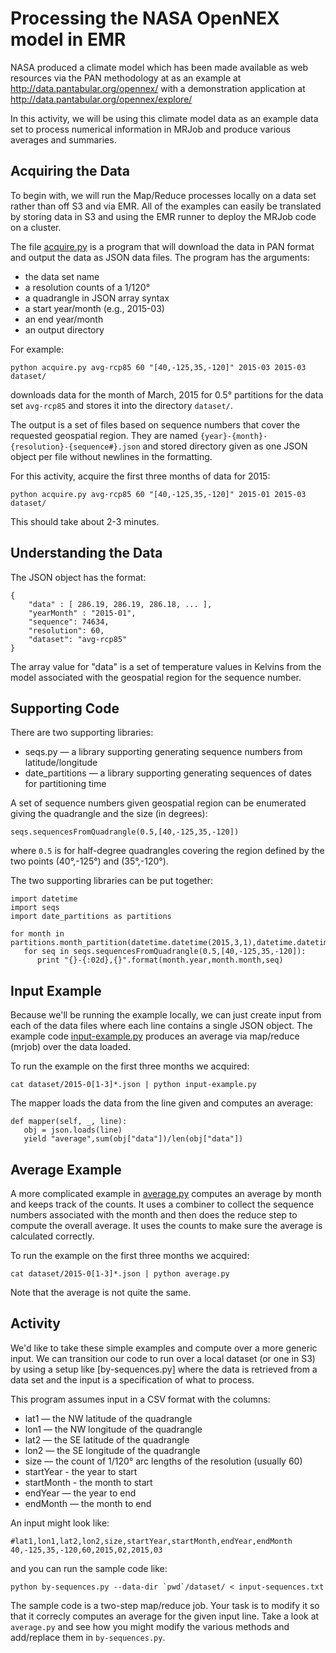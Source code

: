 # Processing the NASA OpenNEX model in EMR #

NASA produced a climate model which has been made available as web resources via the PAN methodology at
as an example at http://data.pantabular.org/opennex/ with a demonstration application at http://data.pantabular.org/opennex/explore/

In this activity, we will be using this climate model data as an example data set to process numerical information in MRJob
and produce various averages and summaries.

## Acquiring the Data ##

To begin with, we will run the Map/Reduce processes locally on a data set rather than off S3 and via EMR.  All of the 
examples can easily be translated by storing data in S3 and using the EMR runner to deploy the MRJob code on a cluster.

The file [acquire.py](acquire.py) is a program that will download the data in PAN format and output the data as JSON
data files.  The program has the arguments:

   * the data set name
   * a resolution counts of a 1/120° 
   * a quadrangle in JSON array syntax
   * a start year/month (e.g., 2015-03)
   * an end year/month
   * an output directory
   
For example:

    python acquire.py avg-rcp85 60 "[40,-125,35,-120]" 2015-03 2015-03 dataset/
    
downloads data for the month of March, 2015 for 0.5° partitions for the data set `avg-rcp85` and stores it into the directory `dataset/`.

The output is a set of files based on sequence numbers that cover the requested geospatial region.  They are named `{year}-{month}-{resolution}-{sequence#}.json` and 
stored directory given as one JSON object per file without newlines in the formatting.

For this activity, acquire the first three months of data for 2015:

    python acquire.py avg-rcp85 60 "[40,-125,35,-120]" 2015-01 2015-03 dataset/
    
This should take about 2-3 minutes.

## Understanding the Data ##

The JSON object has the format:

    {
        "data" : [ 286.19, 286.19, 286.18, ... ],
        "yearMonth" : "2015-01", 
        "sequence": 74634, 
        "resolution": 60, 
        "dataset": "avg-rcp85"
    }
    
The array value for "data" is a set of temperature values in Kelvins from the model associated with the geospatial region for the sequence number.

## Supporting Code ##

There are two supporting libraries:

   * seqs.py — a library supporting generating sequence numbers from latitude/longitude
   * date_partitions — a library supporting generating sequences of dates for partitioning time

A set of sequence numbers given geospatial region can be enumerated giving the quadrangle and the size (in degrees):

    seqs.sequencesFromQuadrangle(0.5,[40,-125,35,-120])
    
where `0.5` is for half-degree quadrangles covering the region defined by the two points (40°,-125°) and (35°,-120°).

The two supporting libraries can be put together:

    import datetime
    import seqs
    import date_partitions as partitions

    for month in partitions.month_partition(datetime.datetime(2015,3,1),datetime.datetime(2015,5,1)):
       for seq in seqs.sequencesFromQuadrangle(0.5,[40,-125,35,-120]):
          print "{}-{:02d},{}".format(month.year,month.month,seq)
   
## Input Example ##

Because we'll be running the example locally, we can just create input from each of the data files where each line contains a single 
JSON object.  The example code [input-example.py](input-example.py) produces an average via map/reduce (mrjob) over the data loaded.

To run the example on the first three months we acquired:

    cat dataset/2015-0[1-3]*.json | python input-example.py
    
The mapper loads the data from the line given and computes an average:

    def mapper(self, _, line):
       obj = json.loads(line)
       yield "average",sum(obj["data"])/len(obj["data"])

## Average Example ##

A more complicated example in [average.py](average.py) computes an average by month and keeps track of the counts.  It uses a combiner
to collect the sequence numbers associated with the month and then does the reduce step to compute the overall average.  It uses the 
counts to make sure the average is calculated correctly.

To run the example on the first three months we acquired:

    cat dataset/2015-0[1-3]*.json | python average.py
    
Note that the average is not quite the same.

## Activity ##

We'd like to take these simple examples and compute over a more generic input.  We can transition our code to run over a local dataset (or one in S3)
by using a setup like [by-sequences.py] where the data is retrieved from a data set and the input is a specification of what to process.

This program assumes input in a CSV format with the columns:

   * lat1 — the NW latitude of the quadrangle
   * lon1 — the NW longitude of the quadrangle
   * lat2 — the SE latitude of the quadrangle
   * lon2 — the SE longitude of the quadrangle
   * size — the count of 1/120° arc lengths of the resolution (usually 60)
   * startYear - the year to start
   * startMonth - the month to start
   * endYear — the year to end
   * endMonth — the month to end
   
An input might look like:

    #lat1,lon1,lat2,lon2,size,startYear,startMonth,endYear,endMonth
    40,-125,35,-120,60,2015,02,2015,03
    
and you can run the sample code like:

    python by-sequences.py --data-dir `pwd`/dataset/ < input-sequences.txt
    
The sample code is a two-step map/reduce job.  Your task is to modify it so that it correcly computes an average for the given input line.  Take a look 
at `average.py` and see how you might modify the various methods and add/replace them in `by-sequences.py`.

